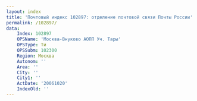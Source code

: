 ```yaml
---
layout: index
title: 'Почтовый индекс 102897: отделение почтовой связи Почты России'
permalink: /102897/
data:
    Index: 102897
    OPSName: 'Москва-Внуково АОПП Уч. Тары'
    OPSType: Ти
    OPSSubm: 102300
    Region: Москва
    Autonom: ''
    Area: ''
    City: ''
    City1: ''
    ActDate: '20061020'
    IndexOld: ''
---
```

